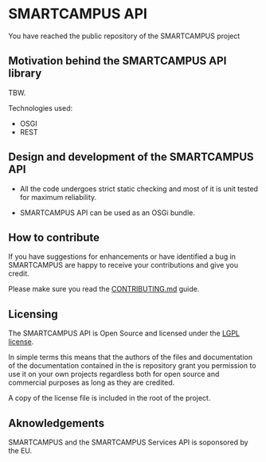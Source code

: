 # SMARTCAMPUS API

You have reached the public repository of the SMARTCAMPUS project

## Motivation behind the SMARTCAMPUS API library
TBW.

Technologies used:

* OSGI
* REST

## Design and development of the SMARTCAMPUS API
* All the code undergoes strict static checking and most of it is unit tested for maximum reliability.

* SMARTCAMPUS API can be used as an OSGi bundle.

## How to contribute
If you have suggestions for enhancements or have identified a bug in SMARTCAMPUS are happy to receive your contributions and give you credit. 

Please make sure you read the [CONTRIBUTING.md](./CONTRIBUTING.md) guide.

## Licensing
The SMARTCAMPUS API is Open Source and licensed under the [LGPL license](http://www.gnu.org/copyleft/lesser.html).

In simple terms this means that the authors of the files and documentation of the documentation contained in the is repository grant you permission to use it on your own projects regardless both for open source and commercial purposes as long as they are credited.

A copy of the license file is included in the root of the project.

## Aknowledgements
SMARTCAMPUS and the SMARTCAMPUS Services API is soponsored by the EU.
